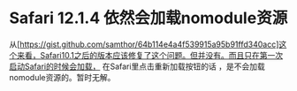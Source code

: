 Safari 12.1.4 依然会加载nomodule资源
===

从[https://gist.github.com/samthor/64b114e4a4f539915a95b91ffd340acc]这个来看，Safari10.1之后的版本应该修复了这个问题。但并没有。而且只在第一次启动Safari的时候会加载， 在Safari里点击重新加载按钮的话 ，是不会加载nomodule资源的。暂时无解。
